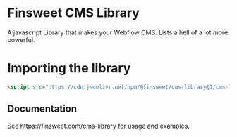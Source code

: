 # Finsweet CMS Library

A javascript Library that makes your Webflow CMS. Lists a hell of a lot more powerful.

# Importing the library

```html
<script src="https://cdn.jsdelivr.net/npm/@finsweet/cms-library@1/cms-library.js">
```

## Documentation

See https://finsweet.com/cms-library for usage and examples.
